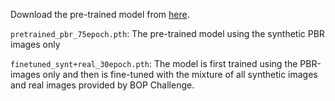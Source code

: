 Download the pre-trained model from [here](https://1drv.ms/u/s!AsQt5otkUsREavqKuyVqXeS0twA?e=pkyqow).

``pretrained_pbr_75epoch.pth``: The pre-trained model using the synthetic PBR images only

``finetuned_synt+real_30epoch.pth``: The model is first trained using the PBR-images only and then is fine-tuned with the mixture of all synthetic images and real images provided by BOP Challenge.
